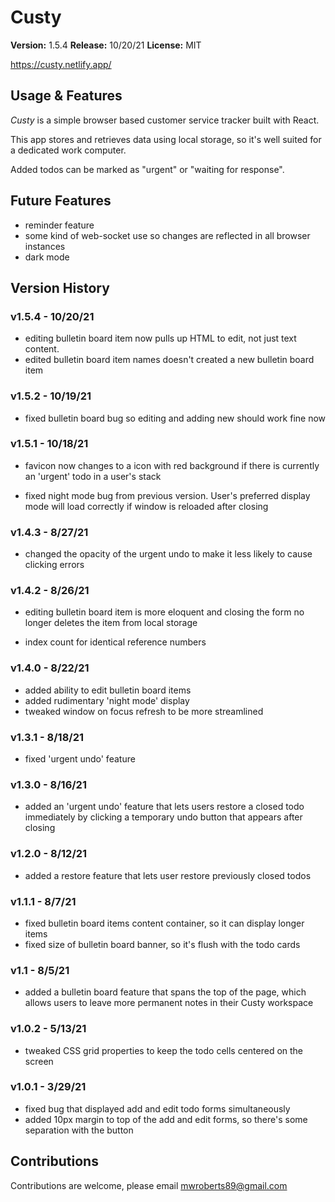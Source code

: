 # Custy

**Version:** 1.5.4
**Release:** 10/20/21
**License:** MIT

https://custy.netlify.app/

## Usage & Features

_Custy_ is a simple browser based customer service tracker built with React.

This app stores and retrieves data using local storage, so it's well suited for a dedicated work computer.

Added todos can be marked as "urgent" or "waiting for response".

## Future Features

- reminder feature
- some kind of web-socket use so changes are reflected in all browser instances
- dark mode

## Version History

### v1.5.4 - 10/20/21

- editing bulletin board item now pulls up HTML to edit, not just text content.
- edited bulletin board item names doesn't created a new bulletin board item

### v1.5.2 - 10/19/21

- fixed bulletin board bug so editing and adding new should work fine now

### v1.5.1 - 10/18/21

- favicon now changes to a icon with red background if there is currently an 'urgent' todo in a user's stack

- fixed night mode bug from previous version. User's preferred display mode will load correctly if window is reloaded after closing

### v1.4.3 - 8/27/21

- changed the opacity of the urgent undo to make it less likely to cause clicking errors

### v1.4.2 - 8/26/21

- editing bulletin board item is more eloquent and closing the form no longer deletes the item from local storage

- index count for identical reference numbers

### v1.4.0 - 8/22/21

- added ability to edit bulletin board items
- added rudimentary 'night mode' display
- tweaked window on focus refresh to be more streamlined

### v1.3.1 - 8/18/21

- fixed 'urgent undo' feature

### v1.3.0 - 8/16/21

- added an 'urgent undo' feature that lets users restore a closed todo immediately by clicking a temporary undo button that appears after closing

### v1.2.0 - 8/12/21

- added a restore feature that lets user restore previously closed todos

### v1.1.1 - 8/7/21

- fixed bulletin board items content container, so it can display longer items
- fixed size of bulletin board banner, so it's flush with the todo cards

### v1.1 - 8/5/21

- added a bulletin board feature that spans the top of the page, which allows users to leave more permanent notes in their Custy workspace

### v1.0.2 - 5/13/21

- tweaked CSS grid properties to keep the todo cells centered on the screen

### v1.0.1 - 3/29/21

- fixed bug that displayed add and edit todo forms simultaneously
- added 10px margin to top of the add and edit forms, so there's some separation with the button

## Contributions

Contributions are welcome, please email mwroberts89@gmail.com
